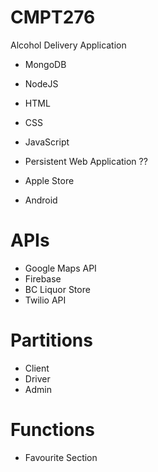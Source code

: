# CMPT276
Alcohol Delivery Application
- MongoDB
- NodeJS
- HTML
- CSS
- JavaScript

- Persistent Web Application ??
- Apple Store
- Android



# APIs
- Google Maps API
- Firebase
- BC Liquor Store
- Twilio API

# Partitions
- Client
- Driver
- Admin

# Functions
- Favourite Section

